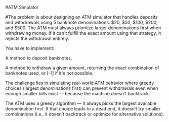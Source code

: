 #ATM Simulator

#The problem is about designing an ATM simulator that handles deposits and withdrawals using 5 banknote denominations: $20, $50, $100, $200, and $500. The ATM must always prioritize larger denominations first when withdrawing money. If it can't fulfill the exact amount using that strategy, it rejects the withdrawal entirely.

You have to implement:

A method to deposit banknotes,

A method to withdraw a given amount, returning the exact combination of banknotes used, or [-1] if it's not possible.

The challenge lies in simulating real-world ATM behavior where greedy choices (largest denominations first) can prevent withdrawals even when enough smaller bills exist — because the machine doesn't backtrack.

The ATM uses a greedy algorithm — it always picks the largest available denomination first. If that choice leads to a dead end, it doesn’t try smaller combinations (i.e., it doesn’t backtrack or optimize for alternative solutions).

